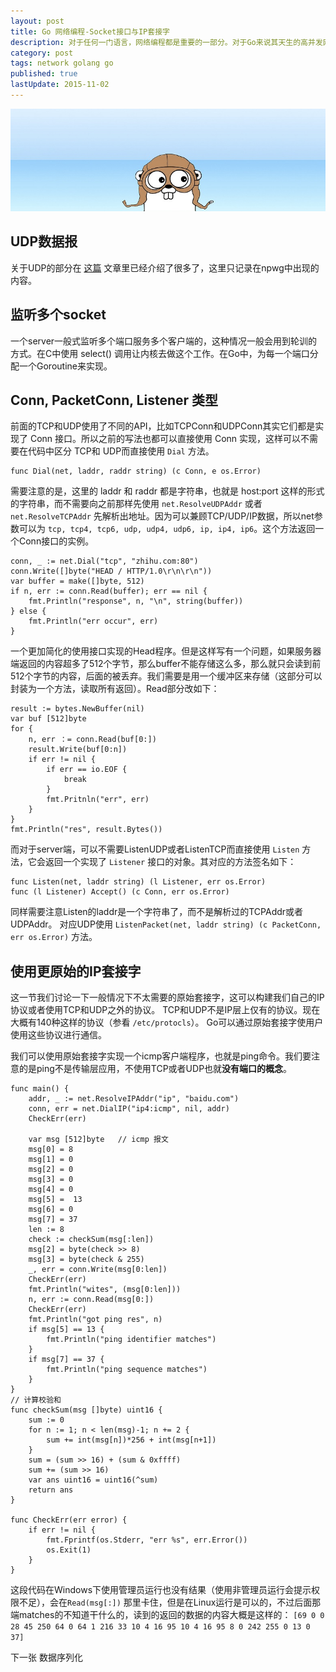 ```yaml
---
layout: post
title: Go 网络编程-Socket接口与IP套接字
description: 对于任何一门语言，网络编程都是重要的一部分。对于Go来说其天生的高并发网络编程更是充满魅力。所以今天开学学习Go网络编程部分，教材是 Jan Newmarch 的 Network programming with Go 的pdf文档。
category: post
tags: network golang go
published: true
lastUpdate: 2015-11-02
---
```

![](/images/golang/gopher-banner-small.jpg)

## UDP数据报 ##
关于UDP的部分在 [这篇](http://wuxu92.github.io/go-lang-notebook-2/) 文章里已经介绍了很多了，这里只记录在npwg中出现的内容。

## 监听多个socket ##
一个server一般式监听多个端口服务多个客户端的，这种情况一般会用到轮训的方式。在C中使用 select() 调用让内核去做这个工作。在Go中，为每一个端口分配一个Goroutine来实现。

## Conn, PacketConn, Listener 类型 ##
前面的TCP和UDP使用了不同的API，比如TCPConn和UDPConn其实它们都是实现了 Conn 接口。所以之前的写法也都可以直接使用 Conn 实现，这样可以不需要在代码中区分 TCP和 UDP而直接使用 `Dial` 方法。

```
func Dial(net, laddr, raddr string) (c Conn, e os.Error)
```
需要注意的是，这里的 laddr 和 raddr 都是字符串，也就是 host:port 这样的形式的字符串，而不需要向之前那样先使用 `net.ResolveUDPAddr` 或者 `net.ResolveTCPAddr` 先解析出地址。因为可以兼顾TCP/UDP/IP数据，所以net参数可以为 `tcp, tcp4, tcp6, udp, udp4, udp6, ip, ip4, ip6`。这个方法返回一个Conn接口的实例。

```
conn, _ := net.Dial("tcp", "zhihu.com:80")
conn.Write([]byte("HEAD / HTTP/1.0\r\n\r\n"))
var buffer = make([]byte, 512)
if n, err := conn.Read(buffer); err == nil {
	fmt.Println("response", n, "\n", string(buffer))
} else {
	fmt.Println("err occur", err)
}
```
一个更加简化的使用接口实现的Head程序。但是这样写有一个问题，如果服务器端返回的内容超多了512个字节，那么buffer不能存储这么多，那么就只会读到前512个字节的内容，后面的被丢弃。我们需要是用一个缓冲区来存储（这部分可以封装为一个方法，读取所有返回）。Read部分改如下：

```
result := bytes.NewBuffer(nil)
var buf [512]byte
for {
	n, err ：= conn.Read(buf[0:])
	result.Write(buf[0:n])
	if err != nil {
		if err == io.EOF {
			break
		}
		fmt.Pritnln("err", err)
	}
}
fmt.Println("res", result.Bytes())
```
而对于server端，可以不需要ListenUDP或者ListenTCP而直接使用 `Listen` 方法，它会返回一个实现了 `Listener` 接口的对象。其对应的方法签名如下：

```
func Listen(net, laddr string) (l Listener, err os.Error)
func (l Listener) Accept() (c Conn, err os.Error)
```
同样需要注意Listen的laddr是一个字符串了，而不是解析过的TCPAddr或者UDPAddr。
对应UDP使用 `ListenPacket(net, laddr string) (c PacketConn, err os.Error)` 方法。

## 使用更原始的IP套接字 ##
这一节我们讨论一下一般情况下不太需要的原始套接字，这可以构建我们自己的IP协议或者使用TCP和UDP之外的协议。
TCP和UDP不是IP层上仅有的协议。现在大概有140种这样的协议（参看 `/etc/protocls`）。
Go可以通过原始套接字使用户使用这些协议进行通信。

我们可以使用原始套接字实现一个icmp客户端程序，也就是ping命令。我们要注意的是ping不是传输层应用，不使用TCP或者UDP也就**没有端口的概念**。

```
func main() {
	addr, _ := net.ResolveIPAddr("ip", "baidu.com")
	conn, err = net.DialIP("ip4:icmp", nil, addr)
	CheckErr(err)

	var msg [512]byte   // icmp 报文
	msg[0] = 8
	msg[1] = 0
	msg[2] = 0
	msg[3] = 0
	msg[4] = 0
	msg[5] =  13
	msg[6] = 0
	msg[7] = 37
	len := 8
	check := checkSum(msg[:len])
	msg[2] = byte(check >> 8)
	msg[3] = byte(check & 255)
	_, err = conn.Write(msg[0:len])
	CheckErr(err)
	fmt.Println("wites", (msg[0:len]))
	n, err := conn.Read(msg[0:])
	CheckErr(err)
	fmt.Println("got ping res", n)
	if msg[5] == 13 {
		fmt.Println("ping identifier matches")
	}
	if msg[7] == 37 {
		fmt.Println("ping sequence matches")
	}
}
// 计算校验和
func checkSum(msg []byte) uint16 {
	sum := 0
	for n := 1; n < len(msg)-1; n += 2 {
		sum += int(msg[n])*256 + int(msg[n+1])
	}
	sum = (sum >> 16) + (sum & 0xffff)
	sum += (sum >> 16)
	var ans uint16 = uint16(^sum)
	return ans
}

func CheckErr(err error) {
	if err != nil {
		fmt.Fprintf(os.Stderr, "err %s", err.Error())
		os.Exit(1)
	}
}

```
这段代码在Windows下使用管理员运行也没有结果（使用非管理员运行会提示权限不足），会在`Read(msg[:])` 那里卡住，但是在Linux运行是可以的，不过后面那端matches的不知道干什么的，读到的返回的数据的内容大概是这样的： `[69 0 0 28 45 250 64 0 64 1 216 33 10 4 16 95 10 4 16 95 8 0 242 255 0 13 0 37]`

下一张 数据序列化